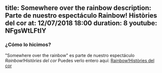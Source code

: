 title: Somewhere over the rainbow
description: Parte de nuestro espectáculo Rainbow! Històries del cor
at: 12/07/2018 18:00
duration: 8
youtube: NFgsWtLFtIY
----
### ¿Cómo lo hicimos?

"Somewhere over the rainbow" es parte de nuestro espectáculo *Rainbow!Històries del cor*
Puedes verlo entero aquí: [Rainbow!Històries del cor](https://www.youtube.com/playlist?list=PLqzeZeLDH880xjmfeD_KXE1apm2LIRIUf)
